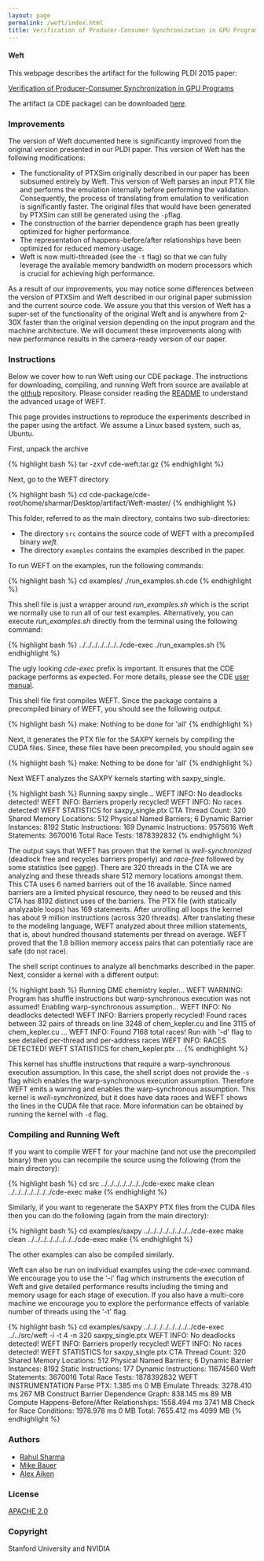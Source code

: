```yaml
---
layout: page
permalink: /weft/index.html
title: Verification of Producer-Consumer Synchronization in GPU Programs 
---
```


#### Weft

This webpage describes the artifact for the following PLDI 2015 paper:

[Verification of Producer-Consumer Synchronization in GPU Programs](/pdfs/weft.pdf)

The artifact (a CDE package) can be downloaded [here](http://stanford.edu/~sharmar/cde-weft.tar.gz).

### Improvements

The version of Weft documented here is significantly improved from
the original version presented in our PLDI paper. This version of 
Weft has the following modifications:

  * The functionality of PTXSim originally described in our paper
    has been subsumed entirely by Weft. This version of Weft parses 
    an input PTX file and performs the emulation internally before 
    performing the validation. Consequently, the process of translating 
    from emulation to verification is significantly faster. The original
    files that would have been generated by PTXSim can still be
    generated using the `-p`flag.
  * The construction of the barrier dependence graph has been 
    greatly optimized for higher performance.
  * The representation of happens-before/after relationships have
    been optimized for reduced memory usage.
  * Weft is now multi-threaded (see the `-t` flag) so that we
    can fully leverage the available memory bandwidth on modern
    processors which is crucial for achieving high performance.

As a result of our improvements, you may notice some differences 
between the version of PTXSim and Weft described in our original
paper submission and the current source code.  We assure you that
this version of Weft has a super-set of the functionality of the
original Weft and is anywhere from 2-30X faster than the original 
version depending on the input program and the machine architecture.
We will document these improvements along with new performance
results in the camera-ready version of our paper.

### Instructions

Below we cover how to run Weft using our CDE package.
The instructions for downloading, compiling, and running Weft
from source are available at
the [github](https://github.com/lightsighter/Weft) repository. 
Please consider reading the 
[README](https://github.com/lightsighter/Weft/blob/master/README.md)
to understand the advanced usage of WEFT.

This page provides instructions to reproduce the experiments described in the
paper using the artifact. We assume a Linux based system, such as, Ubuntu.

First, unpack the archive

{% highlight bash %}
tar -zxvf cde-weft.tar.gz 
{% endhighlight %}

Next, go to the WEFT directory

{% highlight bash %}
cd cde-package/cde-root/home/sharmar/Desktop/artifact/Weft-master/ 
{% endhighlight %}

This folder, referred to as the main directory, contains two sub-directories:

 * The directory `src` contains the source code of WEFT with a precompiled binary *weft*.
 * The directory `examples` contains the examples described in the paper.
 
To run WEFT on the examples, run the following commands:

{% highlight bash %}
cd examples/
./run_examples.sh.cde
{% endhighlight %}

This shell file is just a wrapper around *run_examples.sh* which
is the script we normally use to run all of our test examples.
Alternatively, you can execute *run_examples.sh* directly from 
the terminal using the following command:

{% highlight bash %}
../../../../../../../cde-exec ./run_examples.sh
{% endhighlight %}

The ugly looking *cde-exec* prefix is important. It ensures 
that the CDE package performs as expected. For more details, 
please see the CDE [user manual](http://www.pgbovine.net/cde/manual/).

This shell file first compiles WEFT. Since the package contains a 
precompiled binary of WEFT, you should see the following output.

{% highlight bash %}
make: Nothing to be done for 'all'
{% endhighlight %}

Next, it generates the PTX file for the SAXPY kernels by compiling 
the CUDA files. Since, these files have been precompiled, you 
should again see

{% highlight bash %}
make: Nothing to be done for 'all'
{% endhighlight %}

Next WEFT analyzes the SAXPY kernels starting with saxpy_single.

{% highlight bash %}
Running saxpy single...
WEFT INFO: No deadlocks detected!
WEFT INFO: Barriers properly recycled!
WEFT INFO: No races detected!
WEFT STATISTICS for saxpy_single.ptx
  CTA Thread Count:                      320
  Shared Memory Locations:               512
  Physical Named Barriers;                 6
  Dynamic Barrier Instances:            8192
  Static Instructions:                   169
  Dynamic Instructions:              9575616
  Weft Statements:                   3670016
  Total Race Tests:               1878392832
{% endhighlight %}

The output says that WEFT has proven that the kernel is *well-synchronized*
(deadlock free and recycles barriers properly) and *race-free* followed by
some statistics (see [paper](/pdfs/weft.pdf)). There are 320 threads in the CTA we are
analyzing and these threads share 512 memory locations amongst them.
This CTA uses 6 named barriers out of the 16 available. Since named barriers
are a limited physical resource, they need to be reused and this CTA has
8192 distinct uses of the barriers. The PTX file (with statically 
analyzable loops) has 169 statements. After unrolling all loops the kernel 
has about 9 million instructions (across 320 threads). After translating 
these to the modeling language, WEFT analyzed about three million statements, 
that is, about hundred thousand statements per thread on average. WEFT proved 
that the 1.8 billion memory access pairs that can potentially race are safe 
(do not race).

The shell script continues to analyze all benchmarks described in the paper.
Next, consider a kernel with a different output:

{% highlight bash %}
Running DME chemistry kepler...
WEFT WARNING: Program has shuffle instructions but warp-synchronous execution was not assumed!
Enabling warp-synchronous assumption...
WEFT INFO: No deadlocks detected!
WEFT INFO: Barriers properly recycled!
	Found races between 32 pairs of threads on line 3248 of chem_kepler.cu and line 3115 of chem_kepler.cu
...
WEFT INFO: Found 7168 total races!
           Run with '-d' flag to see detailed per-thread and per-address races
WEFT INFO: RACES DETECTED!
WEFT STATISTICS for chem_kepler.ptx
...
{% endhighlight %}

This kernel has shuffle instructions that require a warp-synchronous execution 
assumption. In this case, the shell script does not provide the `-s` flag which enables
the warp-synchronous execution assumption. Therefore WEFT emits a warning
and enables the warp-synchronous assumption. This kernel is *well-synchronized*,
but it does have data races and WEFT shows the lines in the CUDA file that race.
More information can be obtained by running the kernel with `-d` flag.

### Compiling and Running Weft 

If you want to compile WEFT for your machine (and not use the precompiled binary)
then you can recompile the source using the following (from the main directory):

{% highlight bash %}
cd src
../../../../../../../cde-exec make clean
../../../../../../../cde-exec make
{% endhighlight %}

Similarly, if you want to regenerate the SAXPY PTX files from the CUDA files
then you can do the following (again from the main directory):

{% highlight bash %}
cd examples/saxpy
../../../../../../../../cde-exec make clean
../../../../../../../../cde-exec make
{% endhighlight %}

The other examples can also be compiled similarly.

Weft can also be run on individual examples using the *cde-exec* command.
We encourage you to use the '-i' flag which instruments the execution of
Weft and give detailed performance results including the timing and 
memory usage for each stage of execution. If you also have a multi-core
machine we encourage you to explore the performance effects of variable
number of threads using the '-t' flag.

{% highlight bash %}
cd examples/saxpy
../../../../../../../../cde-exec ../../src/weft -i -t 4 -n 320 saxpy_single.ptx
WEFT INFO: No deadlocks detected!
WEFT INFO: Barriers properly recycled!
WEFT INFO: No races detected!
WEFT STATISTICS for saxpy_single.ptx
  CTA Thread Count:                      320
  Shared Memory Locations:               512
  Physical Named Barriers;                 6
  Dynamic Barrier Instances:            8192
  Static Instructions:                   177
  Dynamic Instructions:             11674560
  Weft Statements:                   3670016
  Total Race Tests:               1878392832
WEFT INSTRUMENTATION
                                   Parse PTX:      1.385 ms            0 MB
                             Emulate Threads:   3278.410 ms          267 MB
          Construct Barrier Dependence Graph:    838.145 ms           89 MB
  Compute Happens-Before/After Relationships:   1558.494 ms         3741 MB
                   Check for Race Conditions:   1978.978 ms            0 MB
                                       Total:   7655.412 ms         4099 MB
{% endhighlight %}

### Authors

 * [Rahul Sharma](http://stanford.edu/~sharmar)
 * [Mike Bauer](https://lightsighter.org/)
 * [Alex Aiken](http://theory.stanford.edu/~aiken/)

### License

[APACHE 2.0](http://www.apache.org/licenses/LICENSE-2.0)

### Copyright

Stanford University and NVIDIA

